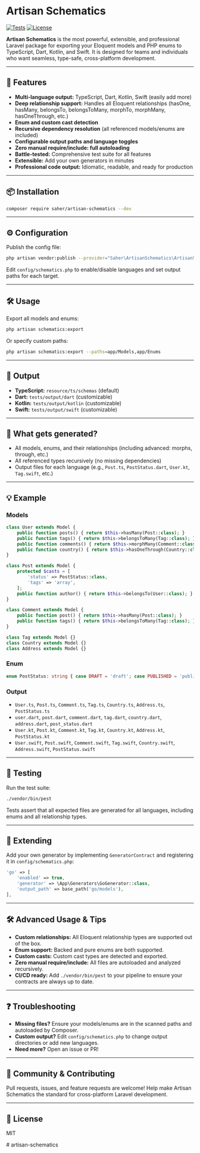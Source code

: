 # Artisan Schematics

[![Tests](https://img.shields.io/badge/tests-passing-brightgreen)](./vendor/bin/pest)
[![License](https://img.shields.io/badge/license-MIT-blue.svg)](LICENSE.md)

**Artisan Schematics** is the most powerful, extensible, and professional Laravel package for exporting your Eloquent models and PHP enums to TypeScript, Dart, Kotlin, and Swift. It is designed for teams and individuals who want seamless, type-safe, cross-platform development.

---

## 🚀 Features

- **Multi-language output:** TypeScript, Dart, Kotlin, Swift (easily add more)
- **Deep relationship support:** Handles all Eloquent relationships (hasOne, hasMany, belongsTo, belongsToMany, morphTo, morphMany, hasOneThrough, etc.)
- **Enum and custom cast detection**
- **Recursive dependency resolution** (all referenced models/enums are included)
- **Configurable output paths and language toggles**
- **Zero manual require/include: full autoloading**
- **Battle-tested:** Comprehensive test suite for all features
- **Extensible:** Add your own generators in minutes
- **Professional code output:** Idiomatic, readable, and ready for production

---

## 📦 Installation

```bash
composer require saher/artisan-schematics --dev
```

---

## ⚙️ Configuration

Publish the config file:

```bash
php artisan vendor:publish --provider="Saher\ArtisanSchematics\ArtisanSchematicsServiceProvider"
```

Edit `config/schematics.php` to enable/disable languages and set output paths for each target.

---

## 🛠️ Usage

Export all models and enums:

```bash
php artisan schematics:export
```

Or specify custom paths:

```bash
php artisan schematics:export --paths=app/Models,app/Enums
```

---

## 📂 Output

- **TypeScript:** `resource/ts/schemas` (default)
- **Dart:** `tests/output/dart` (customizable)
- **Kotlin:** `tests/output/kotlin` (customizable)
- **Swift:** `tests/output/swift` (customizable)

---

## 🧠 What gets generated?

- All models, enums, and their relationships (including advanced: morphs, through, etc.)
- All referenced types recursively (no missing dependencies)
- Output files for each language (e.g., `Post.ts`, `PostStatus.dart`, `User.kt`, `Tag.swift`, etc.)

---

## 💡 Example

### Models

```php
class User extends Model {
	public function posts() { return $this->hasMany(Post::class); }
	public function tags() { return $this->belongsToMany(Tag::class); }
	public function comments() { return $this->morphMany(Comment::class, 'commentable'); }
	public function country() { return $this->hasOneThrough(Country::class, Address::class); }
}

class Post extends Model {
	protected $casts = [
		'status' => PostStatus::class,
		'tags' => 'array',
	];
	public function author() { return $this->belongsTo(User::class); }
}

class Comment extends Model {
	public function post() { return $this->hasMany(Post::class); }
	public function tags() { return $this->belongsToMany(Tag::class); }
}

class Tag extends Model {}
class Country extends Model {}
class Address extends Model {}
```

### Enum

```php
enum PostStatus: string { case DRAFT = 'draft'; case PUBLISHED = 'published'; }
```

### Output

- `User.ts`, `Post.ts`, `Comment.ts`, `Tag.ts`, `Country.ts`, `Address.ts`, `PostStatus.ts`
- `user.dart`, `post.dart`, `comment.dart`, `tag.dart`, `country.dart`, `address.dart`, `post_status.dart`
- `User.kt`, `Post.kt`, `Comment.kt`, `Tag.kt`, `Country.kt`, `Address.kt`, `PostStatus.kt`
- `User.swift`, `Post.swift`, `Comment.swift`, `Tag.swift`, `Country.swift`, `Address.swift`, `PostStatus.swift`

---

## 🧪 Testing

Run the test suite:

```bash
./vendor/bin/pest
```

Tests assert that all expected files are generated for all languages, including enums and all relationship types.

---

## 🧩 Extending

Add your own generator by implementing `GeneratorContract` and registering it in `config/schematics.php`:

```php
'go' => [
	'enabled' => true,
	'generator' => \App\Generators\GoGenerator::class,
	'output_path' => base_path('go/models'),
],
```

---

## 🛠️ Advanced Usage & Tips

- **Custom relationships:** All Eloquent relationship types are supported out of the box.
- **Enum support:** Backed and pure enums are both supported.
- **Custom casts:** Custom cast types are detected and exported.
- **Zero manual require/include:** All files are autoloaded and analyzed recursively.
- **CI/CD ready:** Add `./vendor/bin/pest` to your pipeline to ensure your contracts are always up to date.

---

## ❓ Troubleshooting

- **Missing files?** Ensure your models/enums are in the scanned paths and autoloaded by Composer.
- **Custom output?** Edit `config/schematics.php` to change output directories or add new languages.
- **Need more?** Open an issue or PR!

---

## 🤝 Community & Contributing

Pull requests, issues, and feature requests are welcome! Help make Artisan Schematics the standard for cross-platform Laravel development.

---

## 📄 License

MIT

#   a r t i s a n - s c h e m a t i c s 
 
 